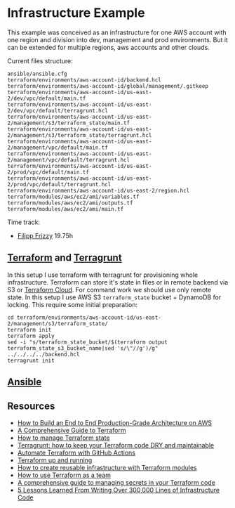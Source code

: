 # Infrastructure Example
This example was conceived as an infrastructure for one AWS account with one region and division into dev, management and prod environments.
But it can be extended for multiple regions, aws accounts and other clouds.

Current files structure:
```
ansible/ansible.cfg
terraform/environments/aws-account-id/backend.hcl
terraform/environments/aws-account-id/global/management/.gitkeep
terraform/environments/aws-account-id/us-east-2/dev/vpc/default/main.tf
terraform/environments/aws-account-id/us-east-2/dev/vpc/default/terragrunt.hcl
terraform/environments/aws-account-id/us-east-2/management/s3/terraform_state/main.tf
terraform/environments/aws-account-id/us-east-2/management/s3/terraform_state/terragrunt.hcl
terraform/environments/aws-account-id/us-east-2/management/vpc/default/main.tf
terraform/environments/aws-account-id/us-east-2/management/vpc/default/terragrunt.hcl
terraform/environments/aws-account-id/us-east-2/prod/vpc/default/main.tf
terraform/environments/aws-account-id/us-east-2/prod/vpc/default/terragrunt.hcl
terraform/environments/aws-account-id/us-east-2/region.hcl
terraform/modules/aws/ec2/ami/variables.tf
terraform/modules/aws/ec2/ami/outputs.tf
terraform/modules/aws/ec2/ami/main.tf
```

Time track:
- [Filipp Frizzy](https://github.com/Friz-zy/) 19.75h

## [Terraform](https://www.terraform.io/) and [Terragrunt](https://terragrunt.gruntwork.io)
In this setup I use terraform with terragrunt for provisioning whole infrastructure.
Terraform can store it's state in files or in remote backend via S3 or [Terraform Cloud](https://cloud.hashicorp.com/products/terraform).
For command work we should use only remote state. In this setup I use AWS S3 `terraform_state` bucket + DynamoDB for locking.
This require some initial preparation:
```
cd terraform/environments/aws-account-id/us-east-2/management/s3/terraform_state/
terraform init
terraform apply
sed -i "s/terraform_state_bucket/$(terraform output terraform_state_s3_bucket_name|sed 's/\"//g')/g" ../../../../backend.hcl
terragrunt init
```

## [Ansible](https://www.ansible.com/)

## Resources
* [How to Build an End to End Production-Grade Architecture on AWS](https://blog.gruntwork.io/how-to-build-an-end-to-end-production-grade-architecture-on-aws-part-1-eae8eeb41fec#eb3a)
* [A Comprehensive Guide to Terraform](https://blog.gruntwork.io/a-comprehensive-guide-to-terraform-b3d32832baca#.b6sun4nkn)
* [How to manage Terraform state](https://blog.gruntwork.io/how-to-manage-terraform-state-28f5697e68fa#.r6xdvtxqe)
* [Terragrunt: how to keep your Terraform code DRY and maintainable](https://blog.gruntwork.io/terragrunt-how-to-keep-your-terraform-code-dry-and-maintainable-f61ae06959d8)
* [Automate Terraform with GitHub Actions](https://developer.hashicorp.com/terraform/tutorials/automation/github-actions)
* [Terraform up and running](https://github.com/brikis98/terraform-up-and-running-code/)
* [How to create reusable infrastructure with Terraform modules](https://blog.gruntwork.io/how-to-create-reusable-infrastructure-with-terraform-modules-25526d65f73d)
* [How to use Terraform as a team](https://blog.gruntwork.io/how-to-use-terraform-as-a-team-251bc1104973)
* [A comprehensive guide to managing secrets in your Terraform code](https://blog.gruntwork.io/a-comprehensive-guide-to-managing-secrets-in-your-terraform-code-1d586955ace1)
* [5 Lessons Learned From Writing Over 300,000 Lines of Infrastructure Code](https://blog.gruntwork.io/5-lessons-learned-from-writing-over-300-000-lines-of-infrastructure-code-36ba7fadeac1)